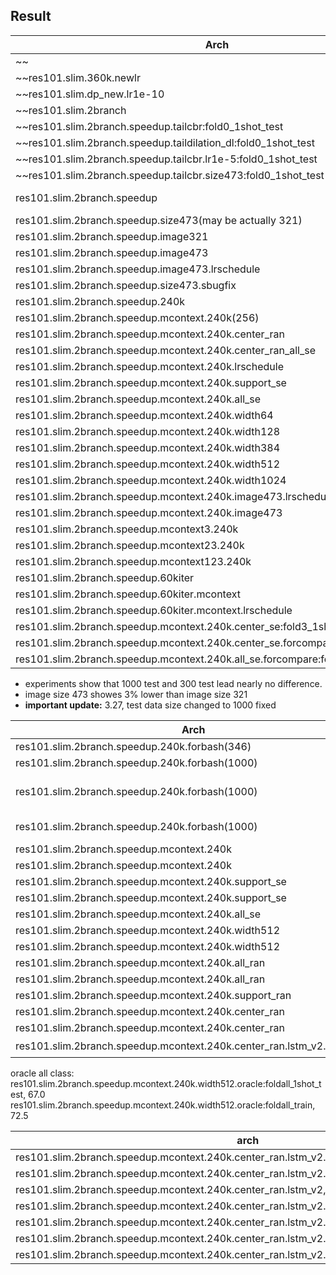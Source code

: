 

## Result 

Arch |Dataset| Result 
|----|----|----|
~~|res101.slim|pascal0|53.8|~~
~~res101.slim.360k.newlr||55.3~~
~~res101.slim.dp_new.lr1e-10|pascal0|22~~
~~res101.slim.2branch|pascal0|55.3~~
~~res101.slim.2branch.speedup.tailcbr:fold0_1shot_test|pascal0|43.4~~
~~res101.slim.2branch.speedup.taildilation_dl:fold0_1shot_test|pascal0|47.0~~
~~res101.slim.2branch.speedup.tailcbr.lr1e-5:fold0_1shot_test|pascal0|43.4~~
~~res101.slim.2branch.speedup.tailcbr.size473:fold0_1shot_test|pascal0|43.4~~
res101.slim.2branch.speedup|pascal0|49.9(backup), 51.4(backup2),47.5(backup3)
res101.slim.2branch.speedup.size473(may be actually 321)|pascal0|56.7
res101.slim.2branch.speedup.image321|pascal0|54.7
res101.slim.2branch.speedup.image473|pascal0|58.4
res101.slim.2branch.speedup.image473.lrschedule|pascal0|58.8,58(backup),58.4(backup2)
res101.slim.2branch.speedup.size473.sbugfix|pascal0|44
res101.slim.2branch.speedup.240k|pascal0|60
res101.slim.2branch.speedup.mcontext.240k(256)|pascal0|63.6
res101.slim.2branch.speedup.mcontext.240k.center_ran|pascal0|65.3
|res101.slim.2branch.speedup.mcontext.240k.center_ran_all_se|pascal0|65.5|
res101.slim.2branch.speedup.mcontext.240k.lrschedule|pascal0|60.2
res101.slim.2branch.speedup.mcontext.240k.support_se|pascal0|63.5
res101.slim.2branch.speedup.mcontext.240k.all_se|pascal0|63.7
res101.slim.2branch.speedup.mcontext.240k.width64|pascal0|63.4
res101.slim.2branch.speedup.mcontext.240k.width128|pascal0|63.3
res101.slim.2branch.speedup.mcontext.240k.width384|pascal0|62.0
res101.slim.2branch.speedup.mcontext.240k.width512|pascal0|63.7
res101.slim.2branch.speedup.mcontext.240k.width1024|pascal0|63.2
res101.slim.2branch.speedup.mcontext.240k.image473.lrschedule|pascal0|59.3
res101.slim.2branch.speedup.mcontext.240k.image473|pascal0|60
res101.slim.2branch.speedup.mcontext3.240k|pascal0|61.2
res101.slim.2branch.speedup.mcontext23.240k|pascal0|63.2
res101.slim.2branch.speedup.mcontext123.240k|pascal0|61.4
res101.slim.2branch.speedup.60kiter|pascal0|61.5
res101.slim.2branch.speedup.60kiter.mcontext|pascal0|63.4
res101.slim.2branch.speedup.60kiter.mcontext.lrschedule|pascal0|61.8
res101.slim.2branch.speedup.mcontext.240k.center_se:fold3_1shot_test|53.2|
res101.slim.2branch.speedup.mcontext.240k.center_se.forcompare:fold0_1shot_test|61.7|
res101.slim.2branch.speedup.mcontext.240k.all_se.forcompare:fold0_1shot_test|63.5|


* experiments show that 1000 test and 300 test lead nearly no difference.
* image size 473 showes 3% lower than image size 321
* **important update:** 3.27, test data size changed to 1000 fixed


Arch |n-shot|fold0| fold1|fold2|fold3|Mean 
|----|----|----|----|----|----|----|
|res101.slim.2branch.speedup.240k.forbash(346)|1-shot|59.7|53.8|50.7|47.9|53.0|
|res101.slim.2branch.speedup.240k.forbash(1000)|1-shot|59.0|53.7|50.4|47.9|53.0|
|res101.slim.2branch.speedup.240k.forbash(1000)|5-shot(prob mix)|58.8|53.4|50.5|48|52.6|
|res101.slim.2branch.speedup.240k.forbash(1000)|5-shot(or)|60.8|56.0|51.3|51.1|54.8|
|res101.slim.2branch.speedup.mcontext.240k|1-shot|62.4|55.7|51.8|51.1|55.3|
|res101.slim.2branch.speedup.mcontext.240k|5-shot|63.3|56.8|52.3|53.7|56.5
|res101.slim.2branch.speedup.mcontext.240k.support_se|1-shot|63.3|54.3|51.2|51.5|55.0
|res101.slim.2branch.speedup.mcontext.240k.support_se|5-shot|64.4|55.6|51.8|53.6|56.4
|res101.slim.2branch.speedup.mcontext.240k.all_se|1-shot |63.7|53.8|50.6|51.2|54.8
|res101.slim.2branch.speedup.mcontext.240k.width512|1-shot|63.4|55.4|52.2|52|55.75
|res101.slim.2branch.speedup.mcontext.240k.width512|5-shot|64.1|56.8|52.6|52.0|56.38|
|res101.slim.2branch.speedup.mcontext.240k.all_ran|1-shot|63.6|56.4|52.6|50.8|55.85|
|res101.slim.2branch.speedup.mcontext.240k.all_ran|5-shot|64.6|57.6|53.1|52.9||57.0|
|res101.slim.2branch.speedup.mcontext.240k.support_ran |1-shot|63.3|56.8|52.5|50.1|55.6|
|res101.slim.2branch.speedup.mcontext.240k.center_ran |1-shot|65.8|58.0|52.6|52.8|57.3|
|res101.slim.2branch.speedup.mcontext.240k.center_ran |5-shot|66.2|57.3|52.9|54.8|57.8|
|res101.slim.2branch.speedup.mcontext.240k.center_ran.lstm_v2.width128 |5-shot|67.5|68.8|:question:|:question:|:question:|

oracle all class:  
res101.slim.2branch.speedup.mcontext.240k.width512.oracle:foldall_1shot_test, 67.0
res101.slim.2branch.speedup.mcontext.240k.width512.oracle:foldall_train, 72.5


|arch|1shot|5shot|10shot|
|----|----|----|----|
res101.slim.2branch.speedup.mcontext.240k.center_ran.lstm_v2.5loss,epoch1|63|62.7|62.9
res101.slim.2branch.speedup.mcontext.240k.center_ran.lstm_v2.5loss,epoch3|66.8|67.6|67.6
res101.slim.2branch.speedup.mcontext.240k.center_ran.lstm_v2,epoch3|66.3|67.1|67.0
res101.slim.2branch.speedup.mcontext.240k.center_ran.lstm_v2.5loss.width64:fold0_5shot_test|66.3|67.4|67.5|
res101.slim.2branch.speedup.mcontext.240k.center_ran.lstm_v2.5loss.width128:fold0_5shot_test|66.1|67.9|68.2|
res101.slim.2branch.speedup.mcontext.240k.center_ran.lstm_v2.width128:fold0_5shot_test|64.5|67.5|68.0|
res101.slim.2branch.speedup.mcontext.240k.center_ran.lstm_v2.width64:fold0_5shot_test|65.16|68.1|68.1|
